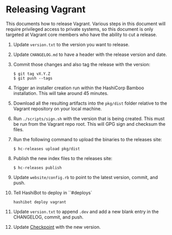 # Releasing Vagrant

This documents how to release Vagrant. Various steps in this document will
require privileged access to private systems, so this document is only
targeted at Vagrant core members who have the ability to cut a release.

1. Update `version.txt` to the version you want to release.

1. Update `CHANGELOG.md` to have a header with the release version and date.

1. Commit those changes and also tag the release with the version:

    ```
    $ git tag vX.Y.Z
    $ git push --tags
    ```

1. Trigger an installer creation run within the HashiCorp Bamboo installation.
  This will take around 45 minutes.

1. Download all the resulting artifacts into the `pkg/dist` folder relative to
  the Vagrant repository on your local machine.

1. Run `./scripts/sign.sh` with the version that is being created. This must be
    run from the Vagrant repo root. This will GPG sign and checksum the files.

1. Run the following command to upload the binaries to the releases site:

    ```
    $ hc-releases upload pkg/dist
    ```

1. Publish the new index files to the releases site:

    ```
    $ hc-releases publish
    ```

1. Update `website/config.rb` to point to the latest version, commit, and push.

1. Tell HashiBot to deploy in ``#deploys`

    ```
    hashibot deploy vagrant
    ```

1. Update `version.txt` to append `.dev` and add a new blank entry in the
  CHANGELOG, commit, and push.

1. Update [Checkpoint](https://checkpoint.hashicorp.com/control) with the new
  version.
